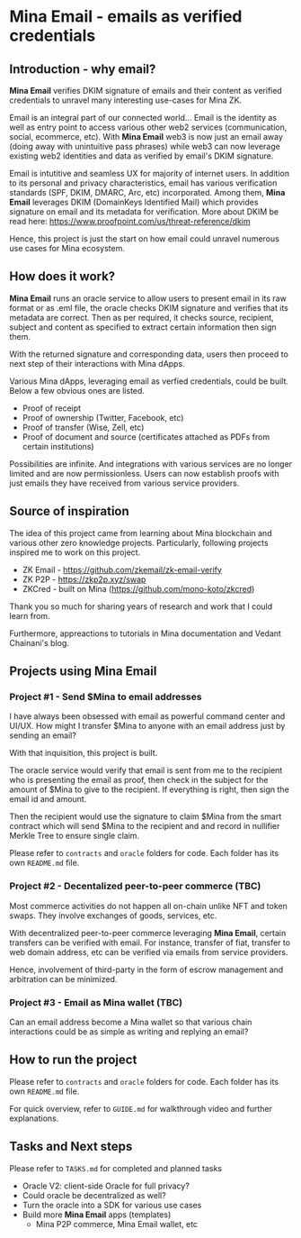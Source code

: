 
# Mina Email - emails as verified credentials

## Introduction - why email?

**Mina Email** verifies DKIM signature of emails and their content as verified credentials to unravel many interesting use-cases for Mina ZK.

Email is an integral part of our connected world... Email is the identity as well as entry point to access various other web2 services (communication, social, ecommerce, etc). With **Mina Email** web3 is now just an email away (doing away with unintuitive pass phrases) while web3 can now leverage existing web2 identities and data as verified by email's DKIM signature.

Email is intutitive and seamless UX for majority of internet users. In addition to its personal and privacy characteristics, email has various verification standards (SPF, DKIM, DMARC, Arc, etc) incorporated. Among them, **Mina Email** leverages DKIM (DomainKeys Identified Mail) which provides signature on email and its metadata for verification. More about DKIM be read here: https://www.proofpoint.com/us/threat-reference/dkim

Hence, this project is just the start on how email could unravel numerous use cases for Mina ecosystem.

## How does it work?

**Mina Email** runs an oracle service to allow users to present email in its raw format or as .eml file, the oracle checks DKIM signature and verifies that its metadata are correct. Then as per required, it checks source, recipient, subject and content as specified to extract certain information then sign them.

With the returned signature and corresponding data, users then proceed to next step of their interactions with Mina dApps.

Various Mina dApps, leveraging email as verfied credentials, could be built. Below a few obvious ones are listed.

- Proof of receipt
- Proof of ownership (Twitter, Facebook, etc)
- Proof of transfer (Wise, Zell, etc)
- Proof of document and source (certificates attached as PDFs from certain institutions)

Possibilities are infinite. And integrations with various services are no longer limited and are now permissionless. Users can now establish proofs with just emails they have received from various service providers.

## Source of inspiration

The idea of this project came from learning about Mina blockchain and various other zero knowledge projects. Particularly, following projects inspired me to work on this project.

- ZK Email - https://github.com/zkemail/zk-email-verify
- ZK P2P - https://zkp2p.xyz/swap
- ZKCred - built on Mina (https://github.com/mono-koto/zkcred)

Thank you so much for sharing years of research and work that I could learn from.

Furthermore, appreactions to tutorials in Mina documentation and Vedant Chainani's blog.

## Projects using Mina Email

### Project #1 - Send $Mina to email addresses

I have always been obsessed with email as powerful command center and UI/UX. How might I transfer $Mina to anyone with an email address just by sending an email?

With that inquisition, this project is built. 

The oracle service would verify that email is sent from me to the recipient who is presenting the email as proof, then check in the subject for the amount of $Mina to give to the recipient. If everything is right, then sign the email id and amount.

Then the recipient would use the signature to claim $Mina from the smart contract which will send $Mina to the recipient and and record in nullifier Merkle Tree to ensure single claim.

Please refer to `contracts` and `oracle` folders for code. Each folder has its own `README.md` file.

### Project #2 - Decentalized peer-to-peer commerce (TBC)

Most commerce activities do not happen all on-chain unlike NFT and token swaps. They involve exchanges of goods, services, etc.

With decentralized peer-to-peer commerce leveraging **Mina Email**, certain transfers can be verified with email. For instance, transfer of fiat, transfer to web domain address, etc can be verified via emails from service providers.

Hence, involvement of third-party in the form of escrow management and arbitration can be minimized.

### Project #3 - Email as Mina wallet (TBC)

Can an email address become a Mina wallet so that various chain interactions could be as simple as writing and replying an email?

## How to run the project

Please refer to `contracts` and `oracle` folders for code. Each folder has its own `README.md` file.

For quick overview, refer to `GUIDE.md` for walkthrough video and further explanations.

## Tasks and Next steps

Please refer to `TASKS.md` for completed and planned tasks

- Oracle V2: client-side Oracle for full privacy?
- Could oracle be decentralized as well?
- Turn the oracle into a SDK for various use cases
- Build more **Mina Email** apps (templates)
    - Mina P2P commerce, Mina Email wallet, etc

